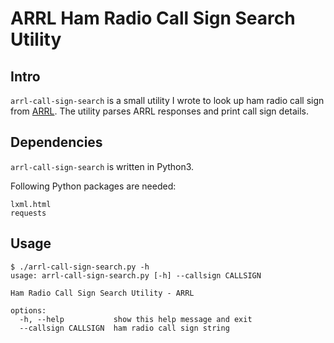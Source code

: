 # ARRL Ham Radio Call Sign Search Utility

## Intro

`arrl-call-sign-search` is a small utility I wrote to look up ham radio call sign from [ARRL](https://www.arrl.org/advanced-call-sign-search). The utility parses ARRL responses and print call sign details.

## Dependencies

`arrl-call-sign-search` is written in Python3.

Following Python packages are needed:

```
lxml.html
requests
```

## Usage

```
$ ./arrl-call-sign-search.py -h
usage: arrl-call-sign-search.py [-h] --callsign CALLSIGN

Ham Radio Call Sign Search Utility - ARRL

options:
  -h, --help           show this help message and exit
  --callsign CALLSIGN  ham radio call sign string
```
